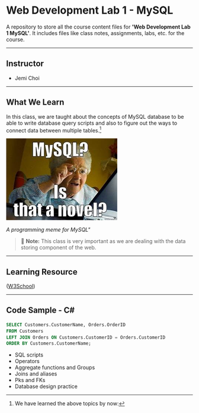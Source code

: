 # Web Development Lab 1 - MySQL

A repository to store all the course content files for **'Web Development Lab 1 MySQL'**. It includes files like class notes, assignments, labs, etc. for the course.

---

## Instructor

- Jemi Choi

---

## What We Learn

In this class, we are taught about the concepts of MySQL database to be able to write database query scripts and also to figure out the ways to connect data between multiple tables.[^1]

![The Rock](./_readme/mysql.jpg)

_A programming meme for MySQL"_

> :memo: **Note:** This class is very important as we are dealing with the data storing component of the web.

[^note]: This class takes place online every Tuesday from 11:40 AM - 2:20 PM.

---

## Learning Resource
([W3School](https://www.w3schools.com/mysql/))

---

## Code Sample - C#

```sql
SELECT Customers.CustomerName, Orders.OrderID
FROM Customers
LEFT JOIN Orders ON Customers.CustomerID = Orders.CustomerID
ORDER BY Customers.CustomerName;
```

- SQL scripts
- Operators
- Aggregate functions and Groups
- Joins and aliases
- Pks and FKs
- Database design practice

[^1]: We have learned the above topics by now:

